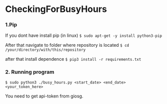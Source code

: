 # CheckingForBusyHours

### 1.Pip
If you dont have install pip (in linux) `$ sudo apt-get -y install python3-pip`

After that navigate to folder where repository is located `$ cd /your/directory/with/this/repository`

after that install dependence  `$ pip3 install -r requirements.txt`

### 2. Running program
`$ sudo python3 ./busy_hours.py <start_date> <end_date> <your_token_here>`

You need to get api-token from giosg.



